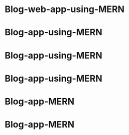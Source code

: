 # Blog-web-app-using-MERN
# Blog-app-using-MERN
# Blog-app-using-MERN
# Blog-app-using-MERN
# Blog-app-MERN
# Blog-app-MERN
